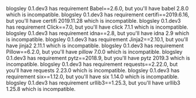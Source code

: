 blogsley 0.1.dev3 has requirement Babel==2.6.0, but you'll have babel 2.8.0 which is incompatible.
blogsley 0.1.dev3 has requirement certifi==2019.6.16, but you'll have certifi 2019.11.28 which is incompatible.
blogsley 0.1.dev3 has requirement Click==7.0, but you'll have click 7.1.1 which is incompatible.
blogsley 0.1.dev3 has requirement idna==2.8, but you'll have idna 2.9 which is incompatible.
blogsley 0.1.dev3 has requirement Jinja2==2.10.1, but you'll have jinja2 2.11.1 which is incompatible.
blogsley 0.1.dev3 has requirement Pillow==6.2.0, but you'll have pillow 7.0.0 which is incompatible.
blogsley 0.1.dev3 has requirement pytz==2018.9, but you'll have pytz 2019.3 which is incompatible.
blogsley 0.1.dev3 has requirement requests==2.22.0, but you'll have requests 2.23.0 which is incompatible.
blogsley 0.1.dev3 has requirement six==1.12.0, but you'll have six 1.14.0 which is incompatible.
blogsley 0.1.dev3 has requirement urllib3==1.25.3, but you'll have urllib3 1.25.8 which is incompatible.
